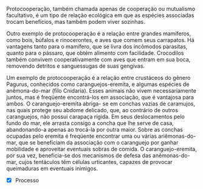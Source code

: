 Protocooperação, também chamada apenas de cooperação ou mutualismo facultativo, é um tipo de relação ecológica em que as espécies associadas trocam benefícios, mas também podem viver sozinhas.

Outro exemplo de protocooperação é a relação entre grandes mamíferos, como bois, búfalos e rinocerontes, e aves que comem seus carrapatos. Há vantagens tanto para o mamífero, que se livra dos incômodos parasitas, quanto para o pássaro, que obtém alimento com facilidade. Crocodilos também convivem cooperativamente com aves que entram em sua boca, removendo detritos e sanguessugas de suas gengivas. 
  
Um exemplo de protocooperação é a relação entre crustáceos do gênero Pagurus, conhecidos como caranguejos-eremita, e algumas espécies de anêmona-do-mar (filo Cnidaria). Esses animais não vivem necessariamente juntos, mas é freqüente encontrá-los em associação, que é vantajosa para ambos. O caranguejo-eremita abriga- se em conchas vazias de caramujos, nas quais protege seu abdome delicado, que, ao contrário de outros caranguejos, não possui carapaça rígida. Em seus deslocamentos pelo fundo do mar, ele arrasta consigo a concha que lhe serve de casa, abandonando-a apenas ao trocá-la por outra maior. Sobre as conchas ocupadas pelo eremita é freqüente encontrar uma ou várias ariêmonas-do-mar, que se beneficiam da associação com o caranguejo por ganhar mobilidade e aproveitar eventuais sobras de comida. O caranguejo-eremita, por sua vez, beneficia-se dos mecanismos de defesa das anêmonas-do-mar, cujos tentáculos têm células urticantes, capazes de provocar queimaduras em eventuais inimigos.

- [x] Processo 
